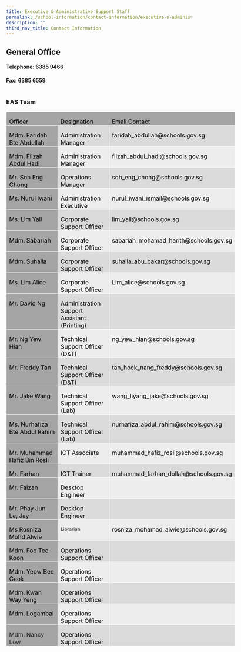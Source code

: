 ```yaml
---
title: Executive & Administrative Support Staff
permalink: /school-information/contact-information/executive-n-administrative-support-staff/
description: ""
third_nav_title: Contact Information
---
```

## General Office

#### Telephone: 6385 9466<br>
#### Fax: 6385 6559<br><br>
### EAS Team
<table style="width:467.7pt;border-collapse:collapse;border:none;
 mso-border-alt:solid white .5pt;mso-border-themecolor:background1;mso-yfti-tbllook:
 1184;mso-padding-alt:0in 5.4pt 0in 5.4pt" width="624" cellpadding="0" cellspacing="0" border="1" class="MsoTable15Grid5DarkAccent3"><tbody><tr style="mso-yfti-irow:-1;mso-yfti-firstrow:yes;mso-yfti-lastfirstrow:yes"><td style="width:140.05pt;border:solid white 1.0pt;
  mso-border-themecolor:background1;border-right:none;mso-border-top-alt:solid white .5pt;
  mso-border-top-themecolor:background1;mso-border-left-alt:solid white .5pt;
  mso-border-left-themecolor:background1;mso-border-bottom-alt:solid white .5pt;
  mso-border-bottom-themecolor:background1;background:#A5A5A5;mso-background-themecolor:
  accent3;padding:0in 5.4pt 0in 5.4pt" valign="top" width="187"><p style="margin-bottom:0in;line-height:normal;mso-yfti-cnfc:
  5" class="MsoNormal"><span style="color:black;mso-color-alt:windowtext">Officer</span><b><span style="font-size:10.5pt;font-family:&quot;Arial&quot;,sans-serif;mso-fareast-font-family:
  &quot;Times New Roman&quot;;color:white"></span></b></p></td><td style="width:113.5pt;border-top:solid white 1.0pt;
  mso-border-top-themecolor:background1;border-left:none;border-bottom:solid white 1.0pt;
  mso-border-bottom-themecolor:background1;border-right:none;mso-border-top-alt:
  solid white .5pt;mso-border-top-themecolor:background1;mso-border-bottom-alt:
  solid white .5pt;mso-border-bottom-themecolor:background1;background:#A5A5A5;
  mso-background-themecolor:accent3;padding:0in 5.4pt 0in 5.4pt" valign="top" width="151"><p style="margin-bottom:0in;line-height:normal;mso-yfti-cnfc:
  1" class="MsoNormal"><span style="color:black;mso-color-alt:windowtext">Designation</span><b><span style="font-size:10.5pt;font-family:&quot;Arial&quot;,sans-serif;mso-fareast-font-family:
  &quot;Times New Roman&quot;;color:white"></span></b></p></td><td style="border:solid white 1.0pt;mso-border-themecolor:background1;
  border-left:none;mso-border-top-alt:solid white .5pt;mso-border-top-themecolor:
  background1;mso-border-bottom-alt:solid white .5pt;mso-border-bottom-themecolor:
  background1;mso-border-right-alt:solid white .5pt;mso-border-right-themecolor:
  background1;background:#A5A5A5;mso-background-themecolor:accent3;padding:
  0in 5.4pt 0in 5.4pt" valign="top"><p style="margin-bottom:0in;line-height:normal;mso-yfti-cnfc:
  1" class="MsoNormal"><span style="color:black;mso-color-alt:windowtext">Email Contact</span><b><span style="font-size:10.5pt;font-family:&quot;Arial&quot;,sans-serif;mso-fareast-font-family:
  &quot;Times New Roman&quot;;color:white"></span></b></p></td></tr><tr style="mso-yfti-irow:0"><td style="width:140.05pt;border:solid white 1.0pt;
  mso-border-themecolor:background1;border-top:none;mso-border-top-alt:solid white .5pt;
  mso-border-top-themecolor:background1;mso-border-alt:solid white .5pt;
  mso-border-themecolor:background1;background:#A5A5A5;mso-background-themecolor:
  accent3;padding:0in 5.4pt 0in 5.4pt" valign="top" width="187"><p style="margin-bottom:0in;line-height:normal;mso-yfti-cnfc:
  68" class="MsoNormal"><span style="color:black;mso-color-alt:windowtext">Mdm. Faridah Bte Abdullah</span><span style="font-size:10.5pt;font-family:&quot;Arial&quot;,sans-serif;
  mso-fareast-font-family:&quot;Times New Roman&quot;;color:#222222"></span></p></td><td style="width:113.5pt;border-top:none;border-left:
  none;border-bottom:solid white 1.0pt;mso-border-bottom-themecolor:background1;
  border-right:solid white 1.0pt;mso-border-right-themecolor:background1;
  mso-border-top-alt:solid white .5pt;mso-border-top-themecolor:background1;
  mso-border-left-alt:solid white .5pt;mso-border-left-themecolor:background1;
  mso-border-alt:solid white .5pt;mso-border-themecolor:background1;background:
  #DBDBDB;mso-background-themecolor:accent3;mso-background-themetint:102;
  padding:0in 5.4pt 0in 5.4pt" valign="top" width="151"><p style="margin-bottom:0in;line-height:normal;mso-yfti-cnfc:
  64" class="MsoNormal"><span style="color:black;mso-color-alt:windowtext">Administration Manager</span><span style="font-size:10.5pt;font-family:&quot;Arial&quot;,sans-serif;mso-fareast-font-family:
  &quot;Times New Roman&quot;;color:#222222"></span></p></td><td style="border-top:none;border-left:none;border-bottom:solid white 1.0pt;
  mso-border-bottom-themecolor:background1;border-right:solid white 1.0pt;
  mso-border-right-themecolor:background1;mso-border-top-alt:solid white .5pt;
  mso-border-top-themecolor:background1;mso-border-left-alt:solid white .5pt;
  mso-border-left-themecolor:background1;mso-border-alt:solid white .5pt;
  mso-border-themecolor:background1;background:#DBDBDB;mso-background-themecolor:
  accent3;mso-background-themetint:102;padding:0in 5.4pt 0in 5.4pt" valign="top"><p style="margin-bottom:0in;line-height:normal;mso-yfti-cnfc:
  64" class="MsoNormal"><span style="color:black;mso-color-alt:windowtext">faridah_abdullah@schools.gov.sg</span><span style="font-size:10.5pt;font-family:&quot;Arial&quot;,sans-serif;mso-fareast-font-family:
  &quot;Times New Roman&quot;;color:#222222"></span></p></td></tr><tr style="mso-yfti-irow:1"><td style="width:140.05pt;border:solid white 1.0pt;
  mso-border-themecolor:background1;border-top:none;mso-border-top-alt:solid white .5pt;
  mso-border-top-themecolor:background1;mso-border-alt:solid white .5pt;
  mso-border-themecolor:background1;background:#A5A5A5;mso-background-themecolor:
  accent3;padding:0in 5.4pt 0in 5.4pt" valign="top" width="187"><p style="margin-bottom:0in;line-height:normal;mso-yfti-cnfc:
  4" class="MsoNormal"><span style="color:black;mso-color-alt:windowtext">Mdm. Filzah Abdul Hadi</span><span style="font-size:10.5pt;font-family:&quot;Arial&quot;,sans-serif;mso-fareast-font-family:
  &quot;Times New Roman&quot;;color:#222222"></span></p></td><td style="width:113.5pt;border-top:none;border-left:
  none;border-bottom:solid white 1.0pt;mso-border-bottom-themecolor:background1;
  border-right:solid white 1.0pt;mso-border-right-themecolor:background1;
  mso-border-top-alt:solid white .5pt;mso-border-top-themecolor:background1;
  mso-border-left-alt:solid white .5pt;mso-border-left-themecolor:background1;
  mso-border-alt:solid white .5pt;mso-border-themecolor:background1;background:
  #EDEDED;mso-background-themecolor:accent3;mso-background-themetint:51;
  padding:0in 5.4pt 0in 5.4pt" valign="top" width="151"><p style="margin-bottom:0in;line-height:normal" class="MsoNormal"><span style="color:black;mso-color-alt:windowtext">Administration Manager</span><span style="font-size:10.5pt;font-family:&quot;Arial&quot;,sans-serif;mso-fareast-font-family:
  &quot;Times New Roman&quot;;color:#222222"></span></p></td><td style="border-top:none;border-left:none;border-bottom:solid white 1.0pt;
  mso-border-bottom-themecolor:background1;border-right:solid white 1.0pt;
  mso-border-right-themecolor:background1;mso-border-top-alt:solid white .5pt;
  mso-border-top-themecolor:background1;mso-border-left-alt:solid white .5pt;
  mso-border-left-themecolor:background1;mso-border-alt:solid white .5pt;
  mso-border-themecolor:background1;background:#EDEDED;mso-background-themecolor:
  accent3;mso-background-themetint:51;padding:0in 5.4pt 0in 5.4pt" valign="top"><p style="margin-bottom:0in;line-height:normal" class="MsoNormal"><span style="color:black;mso-color-alt:windowtext">filzah_abdul_hadi@schools.gov.sg</span><span style="font-size:10.5pt;font-family:&quot;Arial&quot;,sans-serif;mso-fareast-font-family:
  &quot;Times New Roman&quot;;color:#222222"></span></p></td></tr><tr style="mso-yfti-irow:2"><td style="width:140.05pt;border:solid white 1.0pt;
  mso-border-themecolor:background1;border-top:none;mso-border-top-alt:solid white .5pt;
  mso-border-top-themecolor:background1;mso-border-alt:solid white .5pt;
  mso-border-themecolor:background1;background:#A5A5A5;mso-background-themecolor:
  accent3;padding:0in 5.4pt 0in 5.4pt" valign="top" width="187"><p style="margin-bottom:0in;line-height:normal;mso-yfti-cnfc:
  68" class="MsoNormal"><span style="color:black;mso-color-alt:windowtext">Mr. Soh Eng Chong</span><span style="font-size:10.5pt;font-family:&quot;Arial&quot;,sans-serif;mso-fareast-font-family:
  &quot;Times New Roman&quot;;color:#222222"></span></p></td><td style="width:113.5pt;border-top:none;border-left:
  none;border-bottom:solid white 1.0pt;mso-border-bottom-themecolor:background1;
  border-right:solid white 1.0pt;mso-border-right-themecolor:background1;
  mso-border-top-alt:solid white .5pt;mso-border-top-themecolor:background1;
  mso-border-left-alt:solid white .5pt;mso-border-left-themecolor:background1;
  mso-border-alt:solid white .5pt;mso-border-themecolor:background1;background:
  #DBDBDB;mso-background-themecolor:accent3;mso-background-themetint:102;
  padding:0in 5.4pt 0in 5.4pt" valign="top" width="151"><p style="margin-bottom:0in;line-height:normal;mso-yfti-cnfc:
  64" class="MsoNormal"><span style="color:black;mso-color-alt:windowtext">Operations Manager</span><span style="font-size:10.5pt;font-family:&quot;Arial&quot;,sans-serif;mso-fareast-font-family:
  &quot;Times New Roman&quot;;color:#222222"></span></p></td><td style="border-top:none;border-left:none;border-bottom:solid white 1.0pt;
  mso-border-bottom-themecolor:background1;border-right:solid white 1.0pt;
  mso-border-right-themecolor:background1;mso-border-top-alt:solid white .5pt;
  mso-border-top-themecolor:background1;mso-border-left-alt:solid white .5pt;
  mso-border-left-themecolor:background1;mso-border-alt:solid white .5pt;
  mso-border-themecolor:background1;background:#DBDBDB;mso-background-themecolor:
  accent3;mso-background-themetint:102;padding:0in 5.4pt 0in 5.4pt" valign="top"><p style="margin-bottom:0in;line-height:normal;mso-yfti-cnfc:
  64" class="MsoNormal"><span style="color:black;mso-color-alt:windowtext">soh_eng_chong@schools.gov.sg</span><span style="font-size:10.5pt;font-family:&quot;Arial&quot;,sans-serif;mso-fareast-font-family:
  &quot;Times New Roman&quot;;color:#222222"></span></p></td></tr><tr style="mso-yfti-irow:3"><td style="width:140.05pt;border:solid white 1.0pt;
  mso-border-themecolor:background1;border-top:none;mso-border-top-alt:solid white .5pt;
  mso-border-top-themecolor:background1;mso-border-alt:solid white .5pt;
  mso-border-themecolor:background1;background:#A5A5A5;mso-background-themecolor:
  accent3;padding:0in 5.4pt 0in 5.4pt" valign="top" width="187"><p style="margin-bottom:0in;line-height:normal;mso-yfti-cnfc:
  4" class="MsoNormal"><span style="color:black;mso-color-alt:windowtext">Ms. Nurul Iwani</span><span style="font-size:10.5pt;font-family:&quot;Arial&quot;,sans-serif;mso-fareast-font-family:
  &quot;Times New Roman&quot;;color:#222222"></span></p></td><td style="width:113.5pt;border-top:none;border-left:
  none;border-bottom:solid white 1.0pt;mso-border-bottom-themecolor:background1;
  border-right:solid white 1.0pt;mso-border-right-themecolor:background1;
  mso-border-top-alt:solid white .5pt;mso-border-top-themecolor:background1;
  mso-border-left-alt:solid white .5pt;mso-border-left-themecolor:background1;
  mso-border-alt:solid white .5pt;mso-border-themecolor:background1;background:
  #EDEDED;mso-background-themecolor:accent3;mso-background-themetint:51;
  padding:0in 5.4pt 0in 5.4pt" valign="top" width="151"><p style="margin-bottom:0in;line-height:normal" class="MsoNormal"><span style="color:black;mso-color-alt:windowtext">Administration Executive</span><span style="font-size:10.5pt;font-family:&quot;Arial&quot;,sans-serif;mso-fareast-font-family:
  &quot;Times New Roman&quot;;color:#222222"></span></p></td><td style="border-top:none;border-left:none;border-bottom:solid white 1.0pt;
  mso-border-bottom-themecolor:background1;border-right:solid white 1.0pt;
  mso-border-right-themecolor:background1;mso-border-top-alt:solid white .5pt;
  mso-border-top-themecolor:background1;mso-border-left-alt:solid white .5pt;
  mso-border-left-themecolor:background1;mso-border-alt:solid white .5pt;
  mso-border-themecolor:background1;background:#EDEDED;mso-background-themecolor:
  accent3;mso-background-themetint:51;padding:0in 5.4pt 0in 5.4pt" valign="top"><p style="margin-bottom:0in;line-height:normal" class="MsoNormal"><span style="color:black;mso-color-alt:windowtext">nurul_iwani_ismail@schools.gov.sg</span><span style="font-size:10.5pt;font-family:&quot;Arial&quot;,sans-serif;mso-fareast-font-family:
  &quot;Times New Roman&quot;;color:#222222"></span></p></td></tr><tr style="mso-yfti-irow:4"><td style="width:140.05pt;border:solid white 1.0pt;
  mso-border-themecolor:background1;border-top:none;mso-border-top-alt:solid white .5pt;
  mso-border-top-themecolor:background1;mso-border-alt:solid white .5pt;
  mso-border-themecolor:background1;background:#A5A5A5;mso-background-themecolor:
  accent3;padding:0in 5.4pt 0in 5.4pt" valign="top" width="187"><p style="margin-bottom:0in;line-height:normal;mso-yfti-cnfc:
  68" class="MsoNormal"><span style="color:black;mso-color-alt:windowtext">Ms. Lim Yali</span><span style="font-size:10.5pt;font-family:&quot;Arial&quot;,sans-serif;mso-fareast-font-family:
  &quot;Times New Roman&quot;;color:#222222"></span></p></td><td style="width:113.5pt;border-top:none;border-left:
  none;border-bottom:solid white 1.0pt;mso-border-bottom-themecolor:background1;
  border-right:solid white 1.0pt;mso-border-right-themecolor:background1;
  mso-border-top-alt:solid white .5pt;mso-border-top-themecolor:background1;
  mso-border-left-alt:solid white .5pt;mso-border-left-themecolor:background1;
  mso-border-alt:solid white .5pt;mso-border-themecolor:background1;background:
  #DBDBDB;mso-background-themecolor:accent3;mso-background-themetint:102;
  padding:0in 5.4pt 0in 5.4pt" valign="top" width="151"><p style="margin-bottom:0in;line-height:normal;mso-yfti-cnfc:
  64" class="MsoNormal"><span style="color:black;mso-color-alt:windowtext">Corporate Support Officer</span><span style="font-size:10.5pt;font-family:&quot;Arial&quot;,sans-serif;
  mso-fareast-font-family:&quot;Times New Roman&quot;;color:#222222"></span></p></td><td style="border-top:none;border-left:none;border-bottom:solid white 1.0pt;
  mso-border-bottom-themecolor:background1;border-right:solid white 1.0pt;
  mso-border-right-themecolor:background1;mso-border-top-alt:solid white .5pt;
  mso-border-top-themecolor:background1;mso-border-left-alt:solid white .5pt;
  mso-border-left-themecolor:background1;mso-border-alt:solid white .5pt;
  mso-border-themecolor:background1;background:#DBDBDB;mso-background-themecolor:
  accent3;mso-background-themetint:102;padding:0in 5.4pt 0in 5.4pt" valign="top"><p style="margin-bottom:0in;line-height:normal;mso-yfti-cnfc:
  64" class="MsoNormal"><span style="color:black;mso-color-alt:windowtext">lim_yali@schools.gov.sg</span><span style="font-size:10.5pt;font-family:&quot;Arial&quot;,sans-serif;mso-fareast-font-family:
  &quot;Times New Roman&quot;;color:#222222"></span></p></td></tr><tr style="mso-yfti-irow:5"><td style="width:140.05pt;border:solid white 1.0pt;
  mso-border-themecolor:background1;border-top:none;mso-border-top-alt:solid white .5pt;
  mso-border-top-themecolor:background1;mso-border-alt:solid white .5pt;
  mso-border-themecolor:background1;background:#A5A5A5;mso-background-themecolor:
  accent3;padding:0in 5.4pt 0in 5.4pt" valign="top" width="187"><p style="margin-bottom:0in;line-height:normal;mso-yfti-cnfc:
  4" class="MsoNormal"><span style="color:black;mso-color-alt:windowtext">Mdm. Sabariah</span><span style="font-size:10.5pt;font-family:&quot;Arial&quot;,sans-serif;mso-fareast-font-family:
  &quot;Times New Roman&quot;;color:#222222"></span></p></td><td style="width:113.5pt;border-top:none;border-left:
  none;border-bottom:solid white 1.0pt;mso-border-bottom-themecolor:background1;
  border-right:solid white 1.0pt;mso-border-right-themecolor:background1;
  mso-border-top-alt:solid white .5pt;mso-border-top-themecolor:background1;
  mso-border-left-alt:solid white .5pt;mso-border-left-themecolor:background1;
  mso-border-alt:solid white .5pt;mso-border-themecolor:background1;background:
  #EDEDED;mso-background-themecolor:accent3;mso-background-themetint:51;
  padding:0in 5.4pt 0in 5.4pt" valign="top" width="151"><p style="margin-bottom:0in;line-height:normal" class="MsoNormal"><span style="color:black;mso-color-alt:windowtext">Corporate Support Officer</span><span style="font-size:10.5pt;font-family:&quot;Arial&quot;,sans-serif;mso-fareast-font-family:
  &quot;Times New Roman&quot;;color:#222222"></span></p></td><td style="border-top:none;border-left:none;border-bottom:solid white 1.0pt;
  mso-border-bottom-themecolor:background1;border-right:solid white 1.0pt;
  mso-border-right-themecolor:background1;mso-border-top-alt:solid white .5pt;
  mso-border-top-themecolor:background1;mso-border-left-alt:solid white .5pt;
  mso-border-left-themecolor:background1;mso-border-alt:solid white .5pt;
  mso-border-themecolor:background1;background:#EDEDED;mso-background-themecolor:
  accent3;mso-background-themetint:51;padding:0in 5.4pt 0in 5.4pt" valign="top"><p style="margin-bottom:0in;line-height:normal" class="MsoNormal"><span style="color:black;mso-color-alt:windowtext">sabariah_mohamad_harith@schools.gov.sg</span><span style="font-size:10.5pt;font-family:&quot;Arial&quot;,sans-serif;mso-fareast-font-family:
  &quot;Times New Roman&quot;;color:#222222"></span></p></td></tr><tr style="mso-yfti-irow:6"><td style="width:140.05pt;border:solid white 1.0pt;
  mso-border-themecolor:background1;border-top:none;mso-border-top-alt:solid white .5pt;
  mso-border-top-themecolor:background1;mso-border-alt:solid white .5pt;
  mso-border-themecolor:background1;background:#A5A5A5;mso-background-themecolor:
  accent3;padding:0in 5.4pt 0in 5.4pt" valign="top" width="187"><p style="margin-bottom:0in;line-height:normal;mso-yfti-cnfc:
  68" class="MsoNormal"><span style="color:black;mso-color-alt:windowtext">Mdm. Suhaila</span><span style="font-size:10.5pt;font-family:&quot;Arial&quot;,sans-serif;mso-fareast-font-family:
  &quot;Times New Roman&quot;;color:#222222"></span></p></td><td style="width:113.5pt;border-top:none;border-left:
  none;border-bottom:solid white 1.0pt;mso-border-bottom-themecolor:background1;
  border-right:solid white 1.0pt;mso-border-right-themecolor:background1;
  mso-border-top-alt:solid white .5pt;mso-border-top-themecolor:background1;
  mso-border-left-alt:solid white .5pt;mso-border-left-themecolor:background1;
  mso-border-alt:solid white .5pt;mso-border-themecolor:background1;background:
  #DBDBDB;mso-background-themecolor:accent3;mso-background-themetint:102;
  padding:0in 5.4pt 0in 5.4pt" valign="top" width="151"><p style="margin-bottom:0in;line-height:normal;mso-yfti-cnfc:
  64" class="MsoNormal"><span style="color:black;mso-color-alt:windowtext">Corporate Support Officer</span><span style="font-size:10.5pt;font-family:&quot;Arial&quot;,sans-serif;
  mso-fareast-font-family:&quot;Times New Roman&quot;;color:#222222"></span></p></td><td style="border-top:none;border-left:none;border-bottom:solid white 1.0pt;
  mso-border-bottom-themecolor:background1;border-right:solid white 1.0pt;
  mso-border-right-themecolor:background1;mso-border-top-alt:solid white .5pt;
  mso-border-top-themecolor:background1;mso-border-left-alt:solid white .5pt;
  mso-border-left-themecolor:background1;mso-border-alt:solid white .5pt;
  mso-border-themecolor:background1;background:#DBDBDB;mso-background-themecolor:
  accent3;mso-background-themetint:102;padding:0in 5.4pt 0in 5.4pt" valign="top"><p style="margin-bottom:0in;line-height:normal;mso-yfti-cnfc:
  64" class="MsoNormal"><span style="color:black;mso-color-alt:windowtext">suhaila_abu_bakar@schools.gov.sg</span><span style="font-size:10.5pt;font-family:&quot;Arial&quot;,sans-serif;mso-fareast-font-family:
  &quot;Times New Roman&quot;;color:#222222"></span></p></td></tr><tr style="mso-yfti-irow:7"><td style="width:140.05pt;border:solid white 1.0pt;
  mso-border-themecolor:background1;border-top:none;mso-border-top-alt:solid white .5pt;
  mso-border-top-themecolor:background1;mso-border-alt:solid white .5pt;
  mso-border-themecolor:background1;background:#A5A5A5;mso-background-themecolor:
  accent3;padding:0in 5.4pt 0in 5.4pt" valign="top" width="187"><p style="margin-bottom:0in;line-height:normal;mso-yfti-cnfc:
  4" class="MsoNormal"><span style="color:black;mso-color-alt:windowtext">Ms. Lim Alice</span><span style="font-size:10.5pt;font-family:&quot;Arial&quot;,sans-serif;mso-fareast-font-family:
  &quot;Times New Roman&quot;;color:#222222"></span></p></td><td style="width:113.5pt;border-top:none;border-left:
  none;border-bottom:solid white 1.0pt;mso-border-bottom-themecolor:background1;
  border-right:solid white 1.0pt;mso-border-right-themecolor:background1;
  mso-border-top-alt:solid white .5pt;mso-border-top-themecolor:background1;
  mso-border-left-alt:solid white .5pt;mso-border-left-themecolor:background1;
  mso-border-alt:solid white .5pt;mso-border-themecolor:background1;background:
  #EDEDED;mso-background-themecolor:accent3;mso-background-themetint:51;
  padding:0in 5.4pt 0in 5.4pt" valign="top" width="151"><p style="margin-bottom:0in;line-height:normal" class="MsoNormal"><span style="color:black;mso-color-alt:windowtext">Corporate Support Officer</span><span style="font-size:10.5pt;font-family:&quot;Arial&quot;,sans-serif;mso-fareast-font-family:
  &quot;Times New Roman&quot;;color:#222222"></span></p></td><td style="border-top:none;border-left:none;border-bottom:solid white 1.0pt;
  mso-border-bottom-themecolor:background1;border-right:solid white 1.0pt;
  mso-border-right-themecolor:background1;mso-border-top-alt:solid white .5pt;
  mso-border-top-themecolor:background1;mso-border-left-alt:solid white .5pt;
  mso-border-left-themecolor:background1;mso-border-alt:solid white .5pt;
  mso-border-themecolor:background1;background:#EDEDED;mso-background-themecolor:
  accent3;mso-background-themetint:51;padding:0in 5.4pt 0in 5.4pt" valign="top"><p style="margin-bottom:0in;line-height:normal" class="MsoNormal"><span style="color:black;mso-color-alt:windowtext">Lim_alice@schools.gov.sg</span><span style="font-size:10.5pt;font-family:&quot;Arial&quot;,sans-serif;mso-fareast-font-family:
  &quot;Times New Roman&quot;;color:#222222"></span></p></td></tr><tr style="mso-yfti-irow:8"><td style="width:140.05pt;border:solid white 1.0pt;
  mso-border-themecolor:background1;border-top:none;mso-border-top-alt:solid white .5pt;
  mso-border-top-themecolor:background1;mso-border-alt:solid white .5pt;
  mso-border-themecolor:background1;background:#A5A5A5;mso-background-themecolor:
  accent3;padding:0in 5.4pt 0in 5.4pt" valign="top" width="187"><p style="margin-bottom:0in;line-height:normal;mso-yfti-cnfc:
  68" class="MsoNormal"><span style="color:black;mso-color-alt:windowtext">Mr. David Ng</span><span style="font-size:10.5pt;font-family:&quot;Arial&quot;,sans-serif;mso-fareast-font-family:
  &quot;Times New Roman&quot;;color:#222222"></span></p></td><td style="width:113.5pt;border-top:none;border-left:
  none;border-bottom:solid white 1.0pt;mso-border-bottom-themecolor:background1;
  border-right:solid white 1.0pt;mso-border-right-themecolor:background1;
  mso-border-top-alt:solid white .5pt;mso-border-top-themecolor:background1;
  mso-border-left-alt:solid white .5pt;mso-border-left-themecolor:background1;
  mso-border-alt:solid white .5pt;mso-border-themecolor:background1;background:
  #DBDBDB;mso-background-themecolor:accent3;mso-background-themetint:102;
  padding:0in 5.4pt 0in 5.4pt" valign="top" width="151"><p style="margin-bottom:0in;line-height:normal;mso-yfti-cnfc:
  64" class="MsoNormal"><span style="color:black;mso-color-alt:windowtext">Administration Support Assistant (Printing)</span><span style="font-size:10.5pt;font-family:&quot;Arial&quot;,sans-serif;
  mso-fareast-font-family:&quot;Times New Roman&quot;;color:#222222"></span></p></td><td style="border-top:none;border-left:none;border-bottom:solid white 1.0pt;
  mso-border-bottom-themecolor:background1;border-right:solid white 1.0pt;
  mso-border-right-themecolor:background1;mso-border-top-alt:solid white .5pt;
  mso-border-top-themecolor:background1;mso-border-left-alt:solid white .5pt;
  mso-border-left-themecolor:background1;mso-border-alt:solid white .5pt;
  mso-border-themecolor:background1;background:#DBDBDB;mso-background-themecolor:
  accent3;mso-background-themetint:102;padding:0in 5.4pt 0in 5.4pt" valign="top"><p style="margin-bottom:0in;line-height:normal;mso-yfti-cnfc:
  64" class="MsoNormal"><span style="font-size:10.5pt;font-family:&quot;Arial&quot;,sans-serif;mso-fareast-font-family:
  &quot;Times New Roman&quot;;color:#222222">&nbsp;</span></p></td></tr><tr style="mso-yfti-irow:9"><td style="width:140.05pt;border:solid white 1.0pt;
  mso-border-themecolor:background1;border-top:none;mso-border-top-alt:solid white .5pt;
  mso-border-top-themecolor:background1;mso-border-alt:solid white .5pt;
  mso-border-themecolor:background1;background:#A5A5A5;mso-background-themecolor:
  accent3;padding:0in 5.4pt 0in 5.4pt" valign="top" width="187"><p style="margin-bottom:0in;line-height:normal;mso-yfti-cnfc:
  4" class="MsoNormal"><span style="color:black;mso-color-alt:windowtext">Mr. Ng Yew Hian</span><span style="font-size:10.5pt;font-family:&quot;Arial&quot;,sans-serif;mso-fareast-font-family:
  &quot;Times New Roman&quot;;color:#222222"></span></p></td><td style="width:113.5pt;border-top:none;border-left:
  none;border-bottom:solid white 1.0pt;mso-border-bottom-themecolor:background1;
  border-right:solid white 1.0pt;mso-border-right-themecolor:background1;
  mso-border-top-alt:solid white .5pt;mso-border-top-themecolor:background1;
  mso-border-left-alt:solid white .5pt;mso-border-left-themecolor:background1;
  mso-border-alt:solid white .5pt;mso-border-themecolor:background1;background:
  #EDEDED;mso-background-themecolor:accent3;mso-background-themetint:51;
  padding:0in 5.4pt 0in 5.4pt" valign="top" width="151"><p style="margin-bottom:0in;line-height:normal" class="MsoNormal"><span style="color:black;mso-color-alt:windowtext">Technical Support Officer (D&amp;T)</span><span style="font-size:10.5pt;font-family:&quot;Arial&quot;,sans-serif;
  mso-fareast-font-family:&quot;Times New Roman&quot;;color:#222222"></span></p></td><td style="border-top:none;border-left:none;border-bottom:solid white 1.0pt;
  mso-border-bottom-themecolor:background1;border-right:solid white 1.0pt;
  mso-border-right-themecolor:background1;mso-border-top-alt:solid white .5pt;
  mso-border-top-themecolor:background1;mso-border-left-alt:solid white .5pt;
  mso-border-left-themecolor:background1;mso-border-alt:solid white .5pt;
  mso-border-themecolor:background1;background:#EDEDED;mso-background-themecolor:
  accent3;mso-background-themetint:51;padding:0in 5.4pt 0in 5.4pt" valign="top"><p style="margin-bottom:0in;line-height:normal" class="MsoNormal"><span style="color:black;mso-color-alt:windowtext">ng_yew_hian@schools.gov.sg</span><span style="font-size:10.5pt;font-family:&quot;Arial&quot;,sans-serif;mso-fareast-font-family:
  &quot;Times New Roman&quot;;color:#222222"></span></p></td></tr><tr style="mso-yfti-irow:10"><td style="width:140.05pt;border:solid white 1.0pt;
  mso-border-themecolor:background1;border-top:none;mso-border-top-alt:solid white .5pt;
  mso-border-top-themecolor:background1;mso-border-alt:solid white .5pt;
  mso-border-themecolor:background1;background:#A5A5A5;mso-background-themecolor:
  accent3;padding:0in 5.4pt 0in 5.4pt" valign="top" width="187"><p style="margin-bottom:0in;line-height:normal;mso-yfti-cnfc:
  68" class="MsoNormal"><span style="color:black;mso-color-alt:windowtext">Mr. Freddy Tan</span><span style="font-size:10.5pt;font-family:&quot;Arial&quot;,sans-serif;mso-fareast-font-family:
  &quot;Times New Roman&quot;;color:#222222"></span></p></td><td style="width:113.5pt;border-top:none;border-left:
  none;border-bottom:solid white 1.0pt;mso-border-bottom-themecolor:background1;
  border-right:solid white 1.0pt;mso-border-right-themecolor:background1;
  mso-border-top-alt:solid white .5pt;mso-border-top-themecolor:background1;
  mso-border-left-alt:solid white .5pt;mso-border-left-themecolor:background1;
  mso-border-alt:solid white .5pt;mso-border-themecolor:background1;background:
  #DBDBDB;mso-background-themecolor:accent3;mso-background-themetint:102;
  padding:0in 5.4pt 0in 5.4pt" valign="top" width="151"><p style="margin-bottom:0in;line-height:normal;mso-yfti-cnfc:
  64" class="MsoNormal"><span style="color:black;mso-color-alt:windowtext">Technical Support Officer (D&amp;T)</span><span style="font-size:10.5pt;font-family:&quot;Arial&quot;,sans-serif;
  mso-fareast-font-family:&quot;Times New Roman&quot;;color:#222222"></span></p></td><td style="border-top:none;border-left:none;border-bottom:solid white 1.0pt;
  mso-border-bottom-themecolor:background1;border-right:solid white 1.0pt;
  mso-border-right-themecolor:background1;mso-border-top-alt:solid white .5pt;
  mso-border-top-themecolor:background1;mso-border-left-alt:solid white .5pt;
  mso-border-left-themecolor:background1;mso-border-alt:solid white .5pt;
  mso-border-themecolor:background1;background:#DBDBDB;mso-background-themecolor:
  accent3;mso-background-themetint:102;padding:0in 5.4pt 0in 5.4pt" valign="top"><p style="margin-bottom:0in;line-height:normal;mso-yfti-cnfc:
  64" class="MsoNormal"><span style="color:black;mso-color-alt:windowtext">tan_hock_nang_freddy@schools.gov.sg</span><span style="font-size:10.5pt;font-family:&quot;Arial&quot;,sans-serif;mso-fareast-font-family:
  &quot;Times New Roman&quot;;color:#222222"></span></p></td></tr><tr style="mso-yfti-irow:11"><td style="width:140.05pt;border:solid white 1.0pt;
  mso-border-themecolor:background1;border-top:none;mso-border-top-alt:solid white .5pt;
  mso-border-top-themecolor:background1;mso-border-alt:solid white .5pt;
  mso-border-themecolor:background1;background:#A5A5A5;mso-background-themecolor:
  accent3;padding:0in 5.4pt 0in 5.4pt" valign="top" width="187"><p style="margin-bottom:0in;line-height:normal;mso-yfti-cnfc:
  4" class="MsoNormal"><span style="color:black;mso-color-alt:windowtext">Mr. Jake Wang</span><span style="font-size:10.5pt;font-family:&quot;Arial&quot;,sans-serif;mso-fareast-font-family:
  &quot;Times New Roman&quot;;color:#222222"></span></p></td><td style="width:113.5pt;border-top:none;border-left:
  none;border-bottom:solid white 1.0pt;mso-border-bottom-themecolor:background1;
  border-right:solid white 1.0pt;mso-border-right-themecolor:background1;
  mso-border-top-alt:solid white .5pt;mso-border-top-themecolor:background1;
  mso-border-left-alt:solid white .5pt;mso-border-left-themecolor:background1;
  mso-border-alt:solid white .5pt;mso-border-themecolor:background1;background:
  #EDEDED;mso-background-themecolor:accent3;mso-background-themetint:51;
  padding:0in 5.4pt 0in 5.4pt" valign="top" width="151"><p style="margin-bottom:0in;line-height:normal" class="MsoNormal"><span style="color:black;mso-color-alt:windowtext">Technical Support Officer (Lab)</span><span style="font-size:10.5pt;font-family:&quot;Arial&quot;,sans-serif;mso-fareast-font-family:
  &quot;Times New Roman&quot;;color:#222222"></span></p></td><td style="border-top:none;border-left:none;border-bottom:solid white 1.0pt;
  mso-border-bottom-themecolor:background1;border-right:solid white 1.0pt;
  mso-border-right-themecolor:background1;mso-border-top-alt:solid white .5pt;
  mso-border-top-themecolor:background1;mso-border-left-alt:solid white .5pt;
  mso-border-left-themecolor:background1;mso-border-alt:solid white .5pt;
  mso-border-themecolor:background1;background:#EDEDED;mso-background-themecolor:
  accent3;mso-background-themetint:51;padding:0in 5.4pt 0in 5.4pt" valign="top"><p style="margin-bottom:0in;line-height:normal" class="MsoNormal"><span style="color:black;mso-color-alt:windowtext">wang_liyang_jake@schools.gov.sg</span><span style="font-size:10.5pt;font-family:&quot;Arial&quot;,sans-serif;mso-fareast-font-family:
  &quot;Times New Roman&quot;;color:#222222"></span></p></td></tr><tr style="mso-yfti-irow:12"><td style="width:140.05pt;border:solid white 1.0pt;
  mso-border-themecolor:background1;border-top:none;mso-border-top-alt:solid white .5pt;
  mso-border-top-themecolor:background1;mso-border-alt:solid white .5pt;
  mso-border-themecolor:background1;background:#A5A5A5;mso-background-themecolor:
  accent3;padding:0in 5.4pt 0in 5.4pt" valign="top" width="187"><p style="margin-bottom:0in;line-height:normal;mso-yfti-cnfc:
  68" class="MsoNormal"><span style="color:black;mso-color-alt:windowtext">Ms. Nurhafiza Bte Abdul Rahim</span><span style="font-size:10.5pt;font-family:&quot;Arial&quot;,sans-serif;
  mso-fareast-font-family:&quot;Times New Roman&quot;;color:#222222"></span></p></td><td style="width:113.5pt;border-top:none;border-left:
  none;border-bottom:solid white 1.0pt;mso-border-bottom-themecolor:background1;
  border-right:solid white 1.0pt;mso-border-right-themecolor:background1;
  mso-border-top-alt:solid white .5pt;mso-border-top-themecolor:background1;
  mso-border-left-alt:solid white .5pt;mso-border-left-themecolor:background1;
  mso-border-alt:solid white .5pt;mso-border-themecolor:background1;background:
  #DBDBDB;mso-background-themecolor:accent3;mso-background-themetint:102;
  padding:0in 5.4pt 0in 5.4pt" valign="top" width="151"><p style="margin-bottom:0in;line-height:normal;mso-yfti-cnfc:
  64" class="MsoNormal"><span style="color:black;mso-color-alt:windowtext">Technical Support Officer (Lab)</span><span style="font-size:10.5pt;font-family:&quot;Arial&quot;,sans-serif;
  mso-fareast-font-family:&quot;Times New Roman&quot;;color:#222222"></span></p></td><td style="border-top:none;border-left:none;border-bottom:solid white 1.0pt;
  mso-border-bottom-themecolor:background1;border-right:solid white 1.0pt;
  mso-border-right-themecolor:background1;mso-border-top-alt:solid white .5pt;
  mso-border-top-themecolor:background1;mso-border-left-alt:solid white .5pt;
  mso-border-left-themecolor:background1;mso-border-alt:solid white .5pt;
  mso-border-themecolor:background1;background:#DBDBDB;mso-background-themecolor:
  accent3;mso-background-themetint:102;padding:0in 5.4pt 0in 5.4pt" valign="top"><p style="margin-bottom:0in;line-height:normal;mso-yfti-cnfc:
  64" class="MsoNormal"><span style="color:black;mso-color-alt:windowtext">nurhafiza_abdul_rahim@schools.gov.sg</span><span style="font-size:10.5pt;font-family:&quot;Arial&quot;,sans-serif;mso-fareast-font-family:
  &quot;Times New Roman&quot;;color:#222222"></span></p></td></tr><tr style="mso-yfti-irow:13"><td style="width:140.05pt;border:solid white 1.0pt;
  mso-border-themecolor:background1;border-top:none;mso-border-top-alt:solid white .5pt;
  mso-border-top-themecolor:background1;mso-border-alt:solid white .5pt;
  mso-border-themecolor:background1;background:#A5A5A5;mso-background-themecolor:
  accent3;padding:0in 5.4pt 0in 5.4pt" valign="top" width="187"><p style="margin-bottom:0in;line-height:normal;mso-yfti-cnfc:
  4" class="MsoNormal"><span style="color:black;mso-color-alt:windowtext">Mr. Muhammad Hafiz Bin Rosli</span></p></td><td style="width:113.5pt;border-top:none;border-left:
  none;border-bottom:solid white 1.0pt;mso-border-bottom-themecolor:background1;
  border-right:solid white 1.0pt;mso-border-right-themecolor:background1;
  mso-border-top-alt:solid white .5pt;mso-border-top-themecolor:background1;
  mso-border-left-alt:solid white .5pt;mso-border-left-themecolor:background1;
  mso-border-alt:solid white .5pt;mso-border-themecolor:background1;background:
  #EDEDED;mso-background-themecolor:accent3;mso-background-themetint:51;
  padding:0in 5.4pt 0in 5.4pt" valign="top" width="151"><p style="margin-bottom:0in;line-height:normal" class="MsoNormal"><span style="color:black;mso-color-alt:windowtext">ICT Associate</span></p></td><td style="border-top:none;border-left:none;border-bottom:solid white 1.0pt;
  mso-border-bottom-themecolor:background1;border-right:solid white 1.0pt;
  mso-border-right-themecolor:background1;mso-border-top-alt:solid white .5pt;
  mso-border-top-themecolor:background1;mso-border-left-alt:solid white .5pt;
  mso-border-left-themecolor:background1;mso-border-alt:solid white .5pt;
  mso-border-themecolor:background1;background:#EDEDED;mso-background-themecolor:
  accent3;mso-background-themetint:51;padding:0in 5.4pt 0in 5.4pt" valign="top"><p style="margin-bottom:0in;line-height:normal" class="MsoNormal"><span style="color:black;mso-color-alt:windowtext">muhammad_hafiz_rosli@schools.gov.sg</span></p></td></tr><tr style="mso-yfti-irow:14"><td style="width:140.05pt;border:solid white 1.0pt;
  mso-border-themecolor:background1;border-top:none;mso-border-top-alt:solid white .5pt;
  mso-border-top-themecolor:background1;mso-border-alt:solid white .5pt;
  mso-border-themecolor:background1;background:#A5A5A5;mso-background-themecolor:
  accent3;padding:0in 5.4pt 0in 5.4pt" valign="top" width="187"><p style="margin-bottom:0in;line-height:normal;mso-yfti-cnfc:
  68" class="MsoNormal"><span style="color:black;mso-color-alt:windowtext">Mr. Farhan</span></p></td><td style="width:113.5pt;border-top:none;border-left:
  none;border-bottom:solid white 1.0pt;mso-border-bottom-themecolor:background1;
  border-right:solid white 1.0pt;mso-border-right-themecolor:background1;
  mso-border-top-alt:solid white .5pt;mso-border-top-themecolor:background1;
  mso-border-left-alt:solid white .5pt;mso-border-left-themecolor:background1;
  mso-border-alt:solid white .5pt;mso-border-themecolor:background1;background:
  #DBDBDB;mso-background-themecolor:accent3;mso-background-themetint:102;
  padding:0in 5.4pt 0in 5.4pt" valign="top" width="151"><p style="margin-bottom:0in;line-height:normal;mso-yfti-cnfc:
  64" class="MsoNormal"><span style="color:black;mso-color-alt:windowtext">ICT Trainer</span></p></td><td style="border-top:none;border-left:none;border-bottom:solid white 1.0pt;
  mso-border-bottom-themecolor:background1;border-right:solid white 1.0pt;
  mso-border-right-themecolor:background1;mso-border-top-alt:solid white .5pt;
  mso-border-top-themecolor:background1;mso-border-left-alt:solid white .5pt;
  mso-border-left-themecolor:background1;mso-border-alt:solid white .5pt;
  mso-border-themecolor:background1;background:#DBDBDB;mso-background-themecolor:
  accent3;mso-background-themetint:102;padding:0in 5.4pt 0in 5.4pt" valign="top"><p style="margin-bottom:0in;line-height:normal;mso-yfti-cnfc:
  64" class="MsoNormal"><span style="color:black;mso-color-alt:windowtext">muhammad_farhan_dollah@schools.gov.sg</span></p></td></tr><tr style="mso-yfti-irow:15"><td style="width:140.05pt;border:solid white 1.0pt;
  mso-border-themecolor:background1;border-top:none;mso-border-top-alt:solid white .5pt;
  mso-border-top-themecolor:background1;mso-border-alt:solid white .5pt;
  mso-border-themecolor:background1;background:#A5A5A5;mso-background-themecolor:
  accent3;padding:0in 5.4pt 0in 5.4pt" valign="top" width="187"><p style="margin-bottom:0in;line-height:normal;mso-yfti-cnfc:
  4" class="MsoNormal"><span style="color:black;mso-color-alt:windowtext">Mr. Faizan</span></p></td><td style="width:113.5pt;border-top:none;border-left:
  none;border-bottom:solid white 1.0pt;mso-border-bottom-themecolor:background1;
  border-right:solid white 1.0pt;mso-border-right-themecolor:background1;
  mso-border-top-alt:solid white .5pt;mso-border-top-themecolor:background1;
  mso-border-left-alt:solid white .5pt;mso-border-left-themecolor:background1;
  mso-border-alt:solid white .5pt;mso-border-themecolor:background1;background:
  #EDEDED;mso-background-themecolor:accent3;mso-background-themetint:51;
  padding:0in 5.4pt 0in 5.4pt" valign="top" width="151"><p style="margin-bottom:0in;line-height:normal" class="MsoNormal"><span style="color:black;mso-color-alt:windowtext">Desktop Engineer</span></p></td><td style="border-top:none;border-left:none;border-bottom:solid white 1.0pt;
  mso-border-bottom-themecolor:background1;border-right:solid white 1.0pt;
  mso-border-right-themecolor:background1;mso-border-top-alt:solid white .5pt;
  mso-border-top-themecolor:background1;mso-border-left-alt:solid white .5pt;
  mso-border-left-themecolor:background1;mso-border-alt:solid white .5pt;
  mso-border-themecolor:background1;background:#EDEDED;mso-background-themecolor:
  accent3;mso-background-themetint:51;padding:0in 5.4pt 0in 5.4pt" valign="top"><p style="margin-bottom:0in;line-height:normal" class="MsoNormal">&nbsp;</p></td></tr><tr style="mso-yfti-irow:16"><td style="width:140.05pt;border:solid white 1.0pt;
  mso-border-themecolor:background1;border-top:none;mso-border-top-alt:solid white .5pt;
  mso-border-top-themecolor:background1;mso-border-alt:solid white .5pt;
  mso-border-themecolor:background1;background:#A5A5A5;mso-background-themecolor:
  accent3;padding:0in 5.4pt 0in 5.4pt" valign="top" width="187"><p style="margin-bottom:0in;line-height:normal;mso-yfti-cnfc:
  68" class="MsoNormal"><span style="color:black;mso-color-alt:windowtext">Mr. Phay Jun Le, Jay</span></p></td><td style="width:113.5pt;border-top:none;border-left:
  none;border-bottom:solid white 1.0pt;mso-border-bottom-themecolor:background1;
  border-right:solid white 1.0pt;mso-border-right-themecolor:background1;
  mso-border-top-alt:solid white .5pt;mso-border-top-themecolor:background1;
  mso-border-left-alt:solid white .5pt;mso-border-left-themecolor:background1;
  mso-border-alt:solid white .5pt;mso-border-themecolor:background1;background:
  #DBDBDB;mso-background-themecolor:accent3;mso-background-themetint:102;
  padding:0in 5.4pt 0in 5.4pt" valign="top" width="151"><p style="margin-bottom:0in;line-height:normal;mso-yfti-cnfc:
  64" class="MsoNormal"><span style="color:black;mso-color-alt:windowtext">Desktop Engineer</span></p></td><td style="border-top:none;border-left:none;border-bottom:solid white 1.0pt;
  mso-border-bottom-themecolor:background1;border-right:solid white 1.0pt;
  mso-border-right-themecolor:background1;mso-border-top-alt:solid white .5pt;
  mso-border-top-themecolor:background1;mso-border-left-alt:solid white .5pt;
  mso-border-left-themecolor:background1;mso-border-alt:solid white .5pt;
  mso-border-themecolor:background1;background:#DBDBDB;mso-background-themecolor:
  accent3;mso-background-themetint:102;padding:0in 5.4pt 0in 5.4pt" valign="top"><p style="margin-bottom:0in;line-height:normal;mso-yfti-cnfc:
  64" class="MsoNormal">&nbsp;</p></td></tr><tr style="mso-yfti-irow:17"><td style="width:140.05pt;border:solid white 1.0pt;
  mso-border-themecolor:background1;border-top:none;mso-border-top-alt:solid white .5pt;
  mso-border-top-themecolor:background1;mso-border-alt:solid white .5pt;
  mso-border-themecolor:background1;background:#A5A5A5;mso-background-themecolor:
  accent3;padding:0in 5.4pt 0in 5.4pt" valign="top" width="187"><p style="margin-bottom:0in;line-height:normal;mso-yfti-cnfc:
  4" class="MsoNormal"><span style="color:black;mso-color-alt:windowtext">Ms Rosniza Mohd Alwie</span><span style="color:white;mso-themecolor:background1"></span></p></td><td style="width:113.5pt;border-top:none;border-left:
  none;border-bottom:solid white 1.0pt;mso-border-bottom-themecolor:background1;
  border-right:solid white 1.0pt;mso-border-right-themecolor:background1;
  mso-border-top-alt:solid white .5pt;mso-border-top-themecolor:background1;
  mso-border-left-alt:solid white .5pt;mso-border-left-themecolor:background1;
  mso-border-alt:solid white .5pt;mso-border-themecolor:background1;background:
  #EDEDED;mso-background-themecolor:accent3;mso-background-themetint:51;
  padding:0in 5.4pt 0in 5.4pt" valign="top" width="151"><p style="margin-bottom:0in;line-height:normal" class="MsoNormal"><span style="font-size:10.5pt;font-family:&quot;Lato&quot;,sans-serif;color:#222222;
  background:#ECECEC">Librarian</span></p></td><td style="border-top:none;border-left:none;border-bottom:solid white 1.0pt;
  mso-border-bottom-themecolor:background1;border-right:solid white 1.0pt;
  mso-border-right-themecolor:background1;mso-border-top-alt:solid white .5pt;
  mso-border-top-themecolor:background1;mso-border-left-alt:solid white .5pt;
  mso-border-left-themecolor:background1;mso-border-alt:solid white .5pt;
  mso-border-themecolor:background1;background:#EDEDED;mso-background-themecolor:
  accent3;mso-background-themetint:51;padding:0in 5.4pt 0in 5.4pt" valign="top"><p style="margin-bottom:0in;line-height:normal" class="MsoNormal"><span style="color:black;mso-color-alt:windowtext">rosniza_mohamad_alwie@schools.gov.sg</span></p></td></tr><tr style="mso-yfti-irow:18"><td style="width:140.05pt;border:solid white 1.0pt;
  mso-border-themecolor:background1;border-top:none;mso-border-top-alt:solid white .5pt;
  mso-border-top-themecolor:background1;mso-border-alt:solid white .5pt;
  mso-border-themecolor:background1;background:#A5A5A5;mso-background-themecolor:
  accent3;padding:0in 5.4pt 0in 5.4pt" valign="top" width="187"><p style="margin-bottom:0in;line-height:normal;mso-yfti-cnfc:
  68" class="MsoNormal"><span style="color:black;mso-color-alt:windowtext">Mdm. Foo Tee Koon</span><span style="font-size:10.5pt;font-family:&quot;Arial&quot;,sans-serif;mso-fareast-font-family:
  &quot;Times New Roman&quot;;color:#222222"></span></p></td><td style="width:113.5pt;border-top:none;border-left:
  none;border-bottom:solid white 1.0pt;mso-border-bottom-themecolor:background1;
  border-right:solid white 1.0pt;mso-border-right-themecolor:background1;
  mso-border-top-alt:solid white .5pt;mso-border-top-themecolor:background1;
  mso-border-left-alt:solid white .5pt;mso-border-left-themecolor:background1;
  mso-border-alt:solid white .5pt;mso-border-themecolor:background1;background:
  #DBDBDB;mso-background-themecolor:accent3;mso-background-themetint:102;
  padding:0in 5.4pt 0in 5.4pt" valign="top" width="151"><p style="margin-bottom:0in;line-height:normal;mso-yfti-cnfc:
  64" class="MsoNormal"><span style="color:black;mso-color-alt:windowtext">Operations Support Officer</span><span style="font-size:10.5pt;font-family:&quot;Arial&quot;,sans-serif;mso-fareast-font-family:
  &quot;Times New Roman&quot;;color:#222222"></span></p></td><td style="border-top:none;border-left:none;border-bottom:solid white 1.0pt;
  mso-border-bottom-themecolor:background1;border-right:solid white 1.0pt;
  mso-border-right-themecolor:background1;mso-border-top-alt:solid white .5pt;
  mso-border-top-themecolor:background1;mso-border-left-alt:solid white .5pt;
  mso-border-left-themecolor:background1;mso-border-alt:solid white .5pt;
  mso-border-themecolor:background1;background:#DBDBDB;mso-background-themecolor:
  accent3;mso-background-themetint:102;padding:0in 5.4pt 0in 5.4pt" valign="top"></td></tr><tr style="mso-yfti-irow:19"><td style="width:140.05pt;border:solid white 1.0pt;
  mso-border-themecolor:background1;border-top:none;mso-border-top-alt:solid white .5pt;
  mso-border-top-themecolor:background1;mso-border-alt:solid white .5pt;
  mso-border-themecolor:background1;background:#A5A5A5;mso-background-themecolor:
  accent3;padding:0in 5.4pt 0in 5.4pt" valign="top" width="187"><p style="margin-bottom:0in;line-height:normal;mso-yfti-cnfc:
  4" class="MsoNormal"><span style="color:black;mso-color-alt:windowtext">Mdm. Yeow Bee Geok</span><span style="font-size:10.5pt;font-family:&quot;Arial&quot;,sans-serif;mso-fareast-font-family:
  &quot;Times New Roman&quot;;color:#222222"></span></p></td><td style="width:113.5pt;border-top:none;border-left:
  none;border-bottom:solid white 1.0pt;mso-border-bottom-themecolor:background1;
  border-right:solid white 1.0pt;mso-border-right-themecolor:background1;
  mso-border-top-alt:solid white .5pt;mso-border-top-themecolor:background1;
  mso-border-left-alt:solid white .5pt;mso-border-left-themecolor:background1;
  mso-border-alt:solid white .5pt;mso-border-themecolor:background1;background:
  #EDEDED;mso-background-themecolor:accent3;mso-background-themetint:51;
  padding:0in 5.4pt 0in 5.4pt" valign="top" width="151"><p style="margin-bottom:0in;line-height:normal" class="MsoNormal"><span style="color:black;mso-color-alt:windowtext">Operations Support Officer</span><span style="font-size:10.5pt;font-family:&quot;Arial&quot;,sans-serif;mso-fareast-font-family:
  &quot;Times New Roman&quot;;color:#222222"></span></p></td><td style="border-top:none;border-left:none;border-bottom:solid white 1.0pt;
  mso-border-bottom-themecolor:background1;border-right:solid white 1.0pt;
  mso-border-right-themecolor:background1;mso-border-top-alt:solid white .5pt;
  mso-border-top-themecolor:background1;mso-border-left-alt:solid white .5pt;
  mso-border-left-themecolor:background1;mso-border-alt:solid white .5pt;
  mso-border-themecolor:background1;background:#EDEDED;mso-background-themecolor:
  accent3;mso-background-themetint:51;padding:0in 5.4pt 0in 5.4pt" valign="top"></td></tr><tr style="mso-yfti-irow:20"><td style="width:140.05pt;border:solid white 1.0pt;
  mso-border-themecolor:background1;border-top:none;mso-border-top-alt:solid white .5pt;
  mso-border-top-themecolor:background1;mso-border-alt:solid white .5pt;
  mso-border-themecolor:background1;background:#A5A5A5;mso-background-themecolor:
  accent3;padding:0in 5.4pt 0in 5.4pt" valign="top" width="187"><p style="margin-bottom:0in;line-height:normal;mso-yfti-cnfc:
  68" class="MsoNormal"><span style="color:black;mso-color-alt:windowtext">Mdm. Kwan Way Yeng</span><span style="font-size:10.5pt;font-family:&quot;Arial&quot;,sans-serif;mso-fareast-font-family:
  &quot;Times New Roman&quot;;color:#222222"></span></p></td><td style="width:113.5pt;border-top:none;border-left:
  none;border-bottom:solid white 1.0pt;mso-border-bottom-themecolor:background1;
  border-right:solid white 1.0pt;mso-border-right-themecolor:background1;
  mso-border-top-alt:solid white .5pt;mso-border-top-themecolor:background1;
  mso-border-left-alt:solid white .5pt;mso-border-left-themecolor:background1;
  mso-border-alt:solid white .5pt;mso-border-themecolor:background1;background:
  #DBDBDB;mso-background-themecolor:accent3;mso-background-themetint:102;
  padding:0in 5.4pt 0in 5.4pt" valign="top" width="151"><p style="margin-bottom:0in;line-height:normal;mso-yfti-cnfc:
  64" class="MsoNormal"><span style="color:black;mso-color-alt:windowtext">Operations Support Officer</span><span style="font-size:10.5pt;font-family:&quot;Arial&quot;,sans-serif;
  mso-fareast-font-family:&quot;Times New Roman&quot;;color:#222222"></span></p></td><td style="border-top:none;border-left:none;border-bottom:solid white 1.0pt;
  mso-border-bottom-themecolor:background1;border-right:solid white 1.0pt;
  mso-border-right-themecolor:background1;mso-border-top-alt:solid white .5pt;
  mso-border-top-themecolor:background1;mso-border-left-alt:solid white .5pt;
  mso-border-left-themecolor:background1;mso-border-alt:solid white .5pt;
  mso-border-themecolor:background1;background:#DBDBDB;mso-background-themecolor:
  accent3;mso-background-themetint:102;padding:0in 5.4pt 0in 5.4pt" valign="top"></td></tr><tr style="mso-yfti-irow:21"><td style="width:140.05pt;border:solid white 1.0pt;
  mso-border-themecolor:background1;border-top:none;mso-border-top-alt:solid white .5pt;
  mso-border-top-themecolor:background1;mso-border-alt:solid white .5pt;
  mso-border-themecolor:background1;background:#A5A5A5;mso-background-themecolor:
  accent3;padding:0in 5.4pt 0in 5.4pt" valign="top" width="187"><p style="margin-bottom:0in;line-height:normal;mso-yfti-cnfc:
  4" class="MsoNormal"><span style="color:black;mso-color-alt:windowtext">Mdm. Logambal</span><span style="font-size:10.5pt;font-family:&quot;Arial&quot;,sans-serif;mso-fareast-font-family:
  &quot;Times New Roman&quot;;color:#222222"></span></p></td><td style="width:113.5pt;border-top:none;border-left:
  none;border-bottom:solid white 1.0pt;mso-border-bottom-themecolor:background1;
  border-right:solid white 1.0pt;mso-border-right-themecolor:background1;
  mso-border-top-alt:solid white .5pt;mso-border-top-themecolor:background1;
  mso-border-left-alt:solid white .5pt;mso-border-left-themecolor:background1;
  mso-border-alt:solid white .5pt;mso-border-themecolor:background1;background:
  #EDEDED;mso-background-themecolor:accent3;mso-background-themetint:51;
  padding:0in 5.4pt 0in 5.4pt" valign="top" width="151"><p style="margin-bottom:0in;line-height:normal" class="MsoNormal"><span style="color:black;mso-color-alt:windowtext">Operations Support Officer</span><span style="font-size:10.5pt;font-family:&quot;Arial&quot;,sans-serif;mso-fareast-font-family:
  &quot;Times New Roman&quot;;color:#222222"></span></p></td><td style="border-top:none;border-left:none;border-bottom:solid white 1.0pt;
  mso-border-bottom-themecolor:background1;border-right:solid white 1.0pt;
  mso-border-right-themecolor:background1;mso-border-top-alt:solid white .5pt;
  mso-border-top-themecolor:background1;mso-border-left-alt:solid white .5pt;
  mso-border-left-themecolor:background1;mso-border-alt:solid white .5pt;
  mso-border-themecolor:background1;background:#EDEDED;mso-background-themecolor:
  accent3;mso-background-themetint:51;padding:0in 5.4pt 0in 5.4pt" valign="top"></td></tr><tr style="mso-yfti-irow:22;mso-yfti-lastrow:yes"><td style="width:140.05pt;border:solid white 1.0pt;
  mso-border-themecolor:background1;border-top:none;mso-border-top-alt:solid white .5pt;
  mso-border-top-themecolor:background1;mso-border-alt:solid white .5pt;
  mso-border-themecolor:background1;background:#A5A5A5;mso-background-themecolor:
  accent3;padding:0in 5.4pt 0in 5.4pt" valign="top" width="187"><p style="margin-bottom:0in;line-height:normal;mso-yfti-cnfc:
  68" class="MsoNormal"><span style="mso-fareast-font-family:&quot;Times New Roman&quot;;mso-bidi-font-family:
  Calibri;mso-bidi-theme-font:minor-latin;color:#222222">Mdm. Nancy Low</span></p></td><td style="width:113.5pt;border-top:none;border-left:
  none;border-bottom:solid white 1.0pt;mso-border-bottom-themecolor:background1;
  border-right:solid white 1.0pt;mso-border-right-themecolor:background1;
  mso-border-top-alt:solid white .5pt;mso-border-top-themecolor:background1;
  mso-border-left-alt:solid white .5pt;mso-border-left-themecolor:background1;
  mso-border-alt:solid white .5pt;mso-border-themecolor:background1;background:
  #DBDBDB;mso-background-themecolor:accent3;mso-background-themetint:102;
  padding:0in 5.4pt 0in 5.4pt" valign="top" width="151"><p style="margin-bottom:0in;line-height:normal;mso-yfti-cnfc:
  64" class="MsoNormal"><span style="color:black;mso-color-alt:windowtext">Operations Support Officer</span><span style="font-size:10.5pt;font-family:&quot;Arial&quot;,sans-serif;
  mso-fareast-font-family:&quot;Times New Roman&quot;;color:#222222"></span></p></td><td style="border-top:none;border-left:none;border-bottom:solid white 1.0pt;
  mso-border-bottom-themecolor:background1;border-right:solid white 1.0pt;
  mso-border-right-themecolor:background1;mso-border-top-alt:solid white .5pt;
  mso-border-top-themecolor:background1;mso-border-left-alt:solid white .5pt;
  mso-border-left-themecolor:background1;mso-border-alt:solid white .5pt;
  mso-border-themecolor:background1;background:#DBDBDB;mso-background-themecolor:
  accent3;mso-background-themetint:102;padding:0in 5.4pt 0in 5.4pt" valign="top"></td></tr></tbody></table>